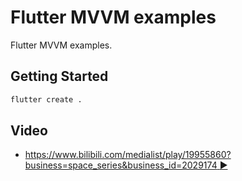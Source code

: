 # Flutter MVVM examples

Flutter MVVM examples.


## Getting Started

```sh
flutter create .
```

## Video

- [https://www.bilibili.com/medialist/play/19955860?business=space_series&business_id=2029174 :arrow_forward:](https://www.bilibili.com/medialist/play/19955860?business=space_series&business_id=2029174)

